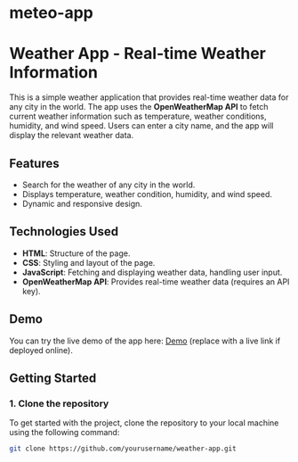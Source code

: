 # meteo-app

# Weather App - Real-time Weather Information

This is a simple weather application that provides real-time weather data for any city in the world. The app uses the **OpenWeatherMap API** to fetch current weather information such as temperature, weather conditions, humidity, and wind speed. Users can enter a city name, and the app will display the relevant weather data.

## Features
- Search for the weather of any city in the world.
- Displays temperature, weather condition, humidity, and wind speed.
- Dynamic and responsive design.

## Technologies Used
- **HTML**: Structure of the page.
- **CSS**: Styling and layout of the page.
- **JavaScript**: Fetching and displaying weather data, handling user input.
- **OpenWeatherMap API**: Provides real-time weather data (requires an API key).

## Demo
You can try the live demo of the app here: [Demo](#) (replace with a live link if deployed online).

## Getting Started

### 1. Clone the repository
To get started with the project, clone the repository to your local machine using the following command:

```bash
git clone https://github.com/yourusername/weather-app.git
